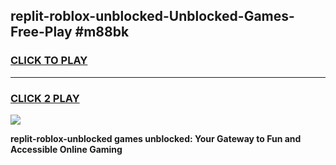 
## replit-roblox-unblocked-Unblocked-Games-Free-Play #m88bk
<h3>
<a href="https://us.freeplayer.one?title=replit-roblox-unblocked&ref=9M">CLICK TO PLAY</a></h3>
<hr>

<h3>
<a href="https://us.freeplayer.one?title=replit-roblox-unblocked&ref=9M">CLICK 2 PLAY</a>
  
</h3>

<a href="https://us.freeplayer.one?title=replit-roblox-unblocked&ref=9M"><img src="https://clearcache.store/games.png"></a>


**replit-roblox-unblocked games unblocked: Your Gateway to Fun and Accessible Online Gaming**
